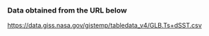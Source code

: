 ### Data obtained from the URL below

<https://data.giss.nasa.gov/gistemp/tabledata_v4/GLB.Ts+dSST.csv>

